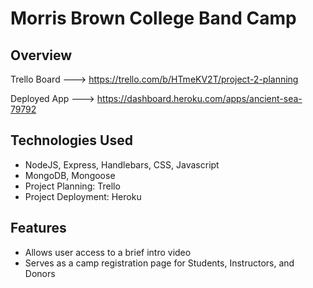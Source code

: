# Morris Brown College Band Camp 


## Overview

Trello Board ---> https://trello.com/b/HTmeKV2T/project-2-planning


Deployed App ---> https://dashboard.heroku.com/apps/ancient-sea-79792

## Technologies Used

- NodeJS, Express, Handlebars, CSS, Javascript
- MongoDB, Mongoose 
- Project Planning: Trello
- Project Deployment: Heroku

## Features 

- Allows user access to a brief intro video
- Serves as a camp registration page for Students, Instructors, and Donors


